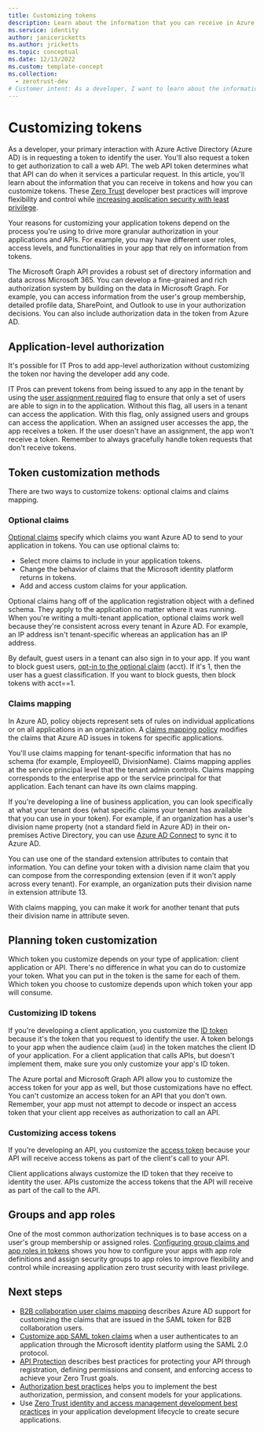 ```yaml
---
title: Customizing tokens
description: Learn about the information that you can receive in Azure AD tokens and how to customize tokens to improve flexibility and control while increasing application zero trust security with least privilege.
ms.service: identity
author: janicericketts
ms.author: jricketts
ms.topic: conceptual
ms.date: 12/13/2022
ms.custom: template-concept
ms.collection:
  - zerotrust-dev
# Customer intent: As a developer, I want to learn about the information that I can receive in Azure AD tokens and how I can customize tokens so that I can improve flexibility and control while increasing application security with least privilege.
---
```

# Customizing tokens

As a developer, your primary interaction with Azure Active Directory (Azure AD) is in requesting a token to identify the user. You'll also request a token to get authorization to call a web API. The web API token determines what that API can do when it services a particular request. In this article, you'll learn about the information that you can receive in tokens and how you can customize tokens. These [Zero Trust](overview.md) developer best practices will improve flexibility and control while [increasing application security with least privilege](/azure/active-directory/develop/secure-least-privileged-access).

Your reasons for customizing your application tokens depend on the process you're using to drive more granular authorization in your applications and APIs. For example, you may have different user roles, access levels, and functionalities in your app that rely on information from tokens.

The Microsoft Graph API provides a robust set of directory information and data across Microsoft 365. You can develop a fine-grained and rich authorization system by building on the data in Microsoft Graph. For example, you can access information from the user's group membership, detailed profile data, SharePoint, and Outlook to use in your authorization decisions. You can also include authorization data in the token from Azure AD.

## Application-level authorization

It's possible for IT Pros to add app-level authorization without customizing the token nor having the developer add any code.

IT Pros can prevent tokens from being issued to any app in the tenant by using the [user assignment required](/azure/active-directory/manage-apps/assign-user-or-group-access-portal) flag to ensure that only a set of users are able to sign in to the application. Without this flag, all users in a tenant can access the application. With this flag, only assigned users and groups can access the application. When an assigned user accesses the app, the app receives a token. If the user doesn't have an assignment, the app won't receive a token. Remember to always gracefully handle token requests that don't receive tokens.

## Token customization methods

There are two ways to customize tokens: optional claims and claims mapping.

### Optional claims

[Optional claims](/azure/active-directory/develop/active-directory-optional-claims) specify which claims you want Azure AD to send to your application in tokens. You can use optional claims to:

- Select more claims to include in your application tokens.
- Change the behavior of claims that the Microsoft identity platform returns in tokens.
- Add and access custom claims for your application.

Optional claims hang off of the application registration object with a defined schema. They apply to the application no matter where it was running. When you're writing a multi-tenant application, optional claims work well because they're consistent across every tenant in Azure AD. For example, an IP address isn't tenant-specific whereas an application has an IP address.

By default, guest users in a tenant can also sign in to your app. If you want to block guest users, [opt-in to the optional claim](/azure/active-directory/develop/active-directory-optional-claims) (acct). If it's 1, then the user has a guest classification. If you want to block guests, then block tokens with acct==1.

### Claims mapping

In Azure AD, policy objects represent sets of rules on individual applications or on all applications in an organization. A [claims mapping policy](/azure/active-directory/develop/reference-claims-mapping-policy-type) modifies the claims that Azure AD issues in tokens for specific applications.

You'll use claims mapping for tenant-specific information that has no schema (for example, EmployeeID, DivisionName). Claims mapping applies at the service principal level that the tenant admin controls. Claims mapping corresponds to the enterprise app or the service principal for that application. Each tenant can have its own claims mapping.

If you're developing a line of business application, you can look specifically at what your tenant does (what specific claims your tenant has available that you can use in your token). For example, if an organization has a user's division name property (not a standard field in Azure AD) in their on-premises Active Directory, you can use [Azure AD Connect](/azure/active-directory/hybrid/how-to-connect-sync-feature-directory-extensions) to sync it to Azure AD.

You can use one of the standard extension attributes to contain that information. You can define your token with a division name claim that you can compose from the corresponding extension (even if it won't apply across every tenant). For example, an organization puts their division name in extension attribute 13.

With claims mapping, you can make it work for another tenant that puts their division name in attribute seven.

## Planning token customization

Which token you customize depends on your type of application: client application or API. There's no difference in what you can do to customize your token. What you can put in the token is the same for each of them. Which token you choose to customize depends upon which token your app will consume.

### Customizing ID tokens

If you're developing a client application, you customize the [ID token](/azure/active-directory/develop/id-tokens) because it's the token that you request to identify the user. A token belongs to your app when the audience claim (`aud`) in the token matches the client ID of your application. For a client application that calls APIs, but doesn't implement them, make sure you only customize your app's ID token.

The Azure portal and Microsoft Graph API allow you to customize the access token for your app as well, but those customizations have no effect. You can't customize an access token for an API that you don't own. Remember, your app must not attempt to decode or inspect an access token that your client app receives as authorization to call an API.

### Customizing access tokens

If you're developing an API, you customize the [access token](/azure/active-directory/develop/access-tokens) because your API will receive access tokens as part of the client's call to your API.

Client applications always customize the ID token that they receive to identity the user. APIs customize the access tokens that the API will receive as part of the call to the API.

## Groups and app roles

One of the most common authorization techniques is to base access on a user's group membership or assigned roles. [Configuring group claims and app roles in tokens](configure-tokens-group-claims-app-roles.md) shows you how to configure your apps with app role definitions and assign security groups to app roles to improve flexibility and control while increasing application zero trust security with least privilege.

## Next steps

- [B2B collaboration user claims mapping](/azure/active-directory/external-identities/claims-mapping) describes Azure AD support for customizing the claims that are issued in the SAML token for B2B collaboration users.
- [Customize app SAML token claims](/azure/active-directory/develop/active-directory-saml-claims-customization) when a user authenticates to an application through the Microsoft identity platform using the SAML 2.0 protocol.
- [API Protection](protect-api.md) describes best practices for protecting your API through registration, defining permissions and consent, and enforcing access to achieve your Zero Trust goals.
- [Authorization best practices](developer-strategy-authorization-best-practices.md) helps you to implement the best authorization, permission, and consent models for your applications.
- Use [Zero Trust identity and access management development best practices](identity-iam-development-best-practices.md) in your application development lifecycle to create secure applications.
